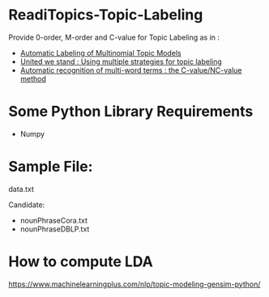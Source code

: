 # ReadiTopics-Topic-Labeling
Provide 0-order, M-order and C-value for Topic Labeling
as in :
* [Automatic Labeling of Multinomial Topic Models](http://citeseerx.ist.psu.edu/viewdoc/download?doi=10.1.1.923.5020&rep=rep1&type=pdf)
* [United we stand : Using multiple strategies for topic labeling](https://hal-lirmm.ccsd.cnrs.fr/lirmm-01910614/file/NLDB_Julien.pdf)
* [Automatic recognition of multi-word terms : the C-value/NC-value method](https://link.springer.com/content/pdf/10.1007/s007999900023.pdf)

Some Python Library Requirements
============
* Numpy

Sample File:
=====
data.txt

Candidate:
* nounPhraseCora.txt 
* nounPhraseDBLP.txt

How to compute LDA
========

https://www.machinelearningplus.com/nlp/topic-modeling-gensim-python/
